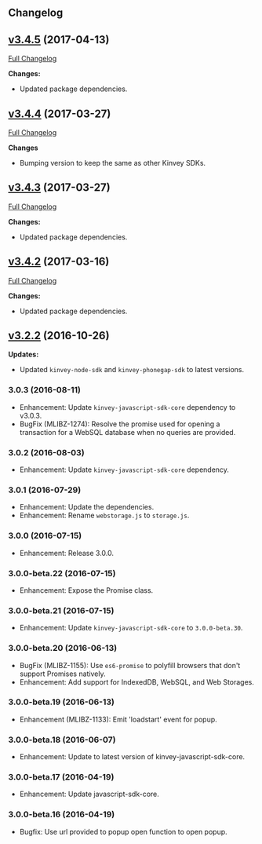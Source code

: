 ## Changelog
## [v3.4.5](https://github.com/Kinvey/backbone-sdk/tree/v3.4.5) (2017-04-13)
[Full Changelog](https://github.com/Kinvey/backbone-sdk/compare/v3.4.4...v3.4.5)<br/>

**Changes:**
- Updated package dependencies.

## [v3.4.4](https://github.com/Kinvey/backbone-sdk/tree/v3.4.4) (2017-03-27)
[Full Changelog](https://github.com/Kinvey/backbone-sdk/compare/v3.4.3...v3.4.4)<br/>

**Changes**
- Bumping version to keep the same as other Kinvey SDKs.

## [v3.4.3](https://github.com/Kinvey/backbone-sdk/tree/v3.4.3) (2017-03-27)
[Full Changelog](https://github.com/Kinvey/backbone-sdk/compare/v3.4.2...v3.4.3)<br/>

**Changes:**
- Updated package dependencies.

## [v3.4.2](https://github.com/Kinvey/backbone-sdk/tree/v3.4.2) (2017-03-16)
[Full Changelog](https://github.com/Kinvey/backbone-sdk/compare/v3.2.2...v3.4.2)<br/>

**Changes:**
- Updated package dependencies.

## [v3.2.2](https://github.com/Kinvey/backbone-sdk/tree/v3.2.2) (2016-10-26)

**Updates:**

- Updated `kinvey-node-sdk` and `kinvey-phonegap-sdk` to latest versions.

### 3.0.3 (2016-08-11)
* Enhancement: Update `kinvey-javascript-sdk-core` dependency to v3.0.3.
* BugFix (MLIBZ-1274): Resolve the promise used for opening a transaction for a WebSQL database when no queries are provided.

### 3.0.2 (2016-08-03)
* Enhancement: Update `kinvey-javascript-sdk-core` dependency.

### 3.0.1 (2016-07-29)
* Enhancement: Update the dependencies.
* Enhancement: Rename `webstorage.js` to `storage.js`.

### 3.0.0 (2016-07-15)
* Enhancement: Release 3.0.0.

### 3.0.0-beta.22 (2016-07-15)
* Enhancement: Expose the Promise class.

### 3.0.0-beta.21 (2016-07-15)
* Enhancement: Update `kinvey-javascript-sdk-core` to `3.0.0-beta.30`.

### 3.0.0-beta.20 (2016-06-13)
* BugFix (MLIBZ-1155): Use `es6-promise` to polyfill browsers that don't support Promises natively.
* Enhancement: Add support for IndexedDB, WebSQL, and Web Storages.

### 3.0.0-beta.19 (2016-06-13)
* Enhancement (MLIBZ-1133): Emit 'loadstart' event for popup.

### 3.0.0-beta.18 (2016-06-07)
* Enhancement: Update to latest version of kinvey-javascript-sdk-core.

### 3.0.0-beta.17 (2016-04-19)
* Enhancement: Update javascript-sdk-core.

### 3.0.0-beta.16 (2016-04-19)
* Bugfix: Use url provided to popup open function to open popup.
